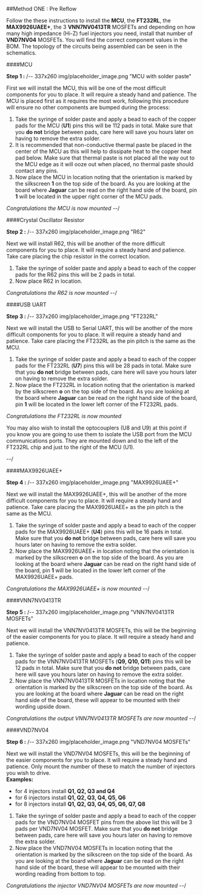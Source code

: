 ##Method ONE : Pre Reflow

Follow the these instructions to install the **MCU**, the **FT232RL**, the **MAX9926UAEE+**, the 3 **VNN7NV0413TR** MOSFETs and depending on how many high impedance (Hi-Z) fuel injectors you need, install that number of **VND7NV04** MOSFETs. You will find the correct component values in the BOM. The topology of the circuits being assembled can be seen in the schematics.

####MCU

**Step 1 :** 
/-- 337x260 img/placeholder_image.png "MCU with solder paste" 

First we will install the MCU, this will be one of the most difficult components for you to place. It will require a steady hand and patience. The MCU is placed first as it requires the most work, following this procedure will ensure no other components are bumped during the process:

 1. Take the syringe of solder paste and apply a bead to each of the copper pads for the MCU (**U1**) pins this will be 112 pads in total. Make sure that you **do not** bridge between pads, care here will save you hours later on having to remove the extra solder.
 2. It is recommended that non-conductive thermal paste be placed in the center of the MCU as this will help to dissipate heat to the copper heat pad below. Make sure that thermal paste is not placed all the way out to the MCU edge as it will ooze out when placed, no thermal paste should contact any pins.
 3. Now place the MCU in location noting that the orientation is marked by the silkscreen **1** on the top side of the board. As you are looking at the board where **Jaguar** can be read on the right hand side of the board, pin **1** will be located in the upper right corner of the MCU pads.

*Congratulations the MCU is now mounted*
--/

####Crystal Oscillator Resistor

**Step 2 :** 
/-- 337x260 img/placeholder_image.png "R62" 

Next we will install R62, this will be another of the more difficult components for you to place. It will require a steady hand and patience. Take care placing the chip resistor in the correct location.

 1. Take the syringe of solder paste and apply a bead to each of the copper pads for the R62 pins this will be 2 pads in total. 
 2. Now place R62 in location.

*Congratulations the R62 is now mounted*
--/

####USB UART

**Step 3 :** 
/-- 337x260 img/placeholder_image.png "FT232RL" 

Next we will install the USB to Serial UART, this will be another of the more difficult components for you to place. It will require a steady hand and patience. Take care placing the FT232RL as the pin pitch is the same as the MCU.

 1. Take the syringe of solder paste and apply a bead to each of the copper pads for the FT232RL (**U7**) pins this will be 28 pads in total. Make sure that you **do not** bridge between pads, care here will save you hours later on having to remove the extra solder.
 2. Now place the FT232RL in location noting that the orientation is marked by the silkscreen **o** on the top side of the board.  As you are looking at the board where **Jaguar** can be read on the right hand side of the board, pin **1** will be located in the lower left corner of the FT232RL pads.

*Congratulations the FT232RL is now mounted*

You may also wish to install the optocouplers (U8 and U9) at this point if you know you are going to use them to isolate the USB port from the MCU communications ports.  They are mounted down and to the left of the FT232RL chip and just to the right of the MCU (U1).

--/

####MAX9926UAEE+

**Step 4 :** 
/-- 337x260 img/placeholder_image.png "MAX9926UAEE+"

Next we will install the MAX9926UAEE+, this will be another of the more difficult components for you to place. It will require a steady hand and patience. Take care placing the MAX9926UAEE+ as the pin pitch is the same as the MCU.

 1. Take the syringe of solder paste and apply a bead to each of the copper pads for the MAX9926UAEE+ (**U4**) pins this will be 16 pads in total. Make sure that you **do not** bridge between pads, care here will save you hours later on having to remove the extra solder.
 2. Now place the MAX9926UAEE+ in location noting that the orientation is marked by the silkscreen **o** on the top side of the board.  As you are looking at the board where **Jaguar** can be read on the right hand side of the board, pin **1** will be located in the lower left corner of the MAX9926UAEE+ pads.

*Congratulations the MAX9926UAEE+ is now mounted*
--/

####VNN7NV0413TR

**Step 5 :** 
/-- 337x260 img/placeholder_image.png "VNN7NV0413TR MOSFETs" 

Next we will install the VNN7NV0413TR MOSFETs, this will be the beginning of the easier components for you to place. It will require a steady hand and patience. 

 1. Take the syringe of solder paste and apply a bead to each of the copper pads for the VNN7NV0413TR MOSFETs (**Q9, Q10, Q11**) pins this will be 12 pads in total. Make sure that you **do not** bridge between pads, care here will save you hours later on having to remove the extra solder.
 2. Now place the VNN7NV0413TR MOSFETs in location noting that the orientation is marked by the silkscreen on the top side of the board.  As you are looking at the board where **Jaguar** can be read on the right hand side of the board, these will appear to be mounted with their wording upside down.

*Congratulations the output VNN7NV0413TR MOSFETs are now mounted*
--/

####VND7NV04

**Step 6 :** 
/-- 337x260 img/placeholder_image.png "VND7NV04 MOSFETs" 

Next we will install the VND7NV04 MOSFETs, this will be the beginning of the easier components for you to place. It will require a steady hand and patience. Only mount the number of these to match the number of injectors you wish to drive. <br>
**Examples:**<br>
 - for 4 injectors install **Q1, Q2, Q3 and Q4**<br>
 - for 6 injectors install **Q1, Q2, Q3, Q4, Q5, Q6**<br>
 - for 8 injectors install **Q1, Q2, Q3, Q4, Q5, Q6, Q7, Q8**

 1. Take the syringe of solder paste and apply a bead to each of the copper pads for the VND7NV04 MOSFET pins from the above list this will be 3 pads per VND7NV04 MOSFET. Make sure that you **do not** bridge between pads, care here will save you hours later on having to remove the extra solder.
 2. Now place the VND7NV04 MOSFETs in location noting that the orientation is marked by the silkscreen on the top side of the board.  As you are looking at the board where **Jaguar** can be read on the right hand side of the board, these will appear to be mounted with their wording reading from bottom to top.

*Congratulations the injector VND7NV04 MOSFETs are now mounted*
--/

